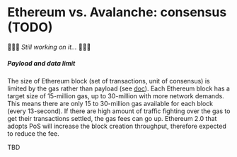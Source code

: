 # Ethereum vs. Avalanche: consensus (TODO)

🚧👷🚧 *Still working on it...* 🚧👷🚧

##### Payload and data limit

The size of Ethereum block (set of transactions, unit of consensus) is limited by the gas rather than payload (see [doc](https://ethereum.org/en/developers/docs/blocks/)). Each Ethereum block has a target size of 15-million gas, up to 30-million with more network demands. This means there are only 15 to 30-million gas available for each block (every 13-second). If there are high amount of traffic fighting over the gas to get their transactions settled, the gas fees can go up. Ethereum 2.0 that adopts PoS will increase the block creation throughput, therefore expected to reduce the fee.

TBD
